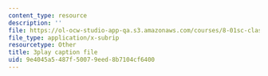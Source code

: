 ```yaml
---
content_type: resource
description: ''
file: https://ol-ocw-studio-app-qa.s3.amazonaws.com/courses/8-01sc-classical-mechanics-fall-2016/9e4045a5487f50079eed8b7104cf6400_0qEIs6ie2q8.vtt
file_type: application/x-subrip
resourcetype: Other
title: 3play caption file
uid: 9e4045a5-487f-5007-9eed-8b7104cf6400
---
```

